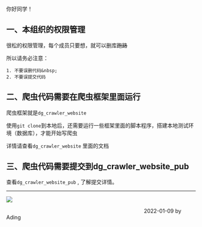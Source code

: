 你好同学！

## 一、本组织的权限管理

  很松的权限管理，每个成员只要想，就可以删库~~跑路~~

  所以请务必注意：

    1. 不要误删代码&nbsp;
    2. 不要误提交代码


## 二、爬虫代码需要在爬虫框架里面运行

  爬虫框架就是`dg_crawler_website`

  使用`git clone`到本地后，还需要运行一些框架里面的脚本程序，搭建本地测试环境（数据库），才能开始写爬虫

  详情请查看`dg_crawler_website` 里面的文档

## 三、爬虫代码需要提交到dg_crawler_website_pub

  查看`dg_crawler_website_pub` , 了解提交详情。




___

![](https://user-images.githubusercontent.com/62088511/148681656-b7838138-4ae9-4f93-b684-ae45facb2dd7.png)

  &nbsp; &nbsp;&nbsp;&nbsp;&nbsp;&nbsp;&nbsp;&nbsp;&nbsp;&nbsp;&nbsp;&nbsp;&nbsp;&nbsp;&nbsp;&nbsp;&nbsp;&nbsp;&nbsp;&nbsp;&nbsp;&nbsp;&nbsp;&nbsp;&nbsp;&nbsp;&nbsp;&nbsp;&nbsp;&nbsp;&nbsp;&nbsp;&nbsp;&nbsp;&nbsp;&nbsp;&nbsp;&nbsp;&nbsp;&nbsp;&nbsp;&nbsp;&nbsp;&nbsp;&nbsp;&nbsp;&nbsp;&nbsp;&nbsp;&nbsp;&nbsp;&nbsp;&nbsp;&nbsp;&nbsp;&nbsp;&nbsp;&nbsp;&nbsp;&nbsp;&nbsp;&nbsp;&nbsp;&nbsp;&nbsp;&nbsp;&nbsp;&nbsp;&nbsp;&nbsp;&nbsp;&nbsp;&nbsp;&nbsp;&nbsp;&nbsp;&nbsp;&nbsp;&nbsp;&nbsp;&nbsp;&nbsp;&nbsp;&nbsp;&nbsp;&nbsp;&nbsp;&nbsp;&nbsp;&nbsp;&nbsp; 2022-01-09  by Ading

